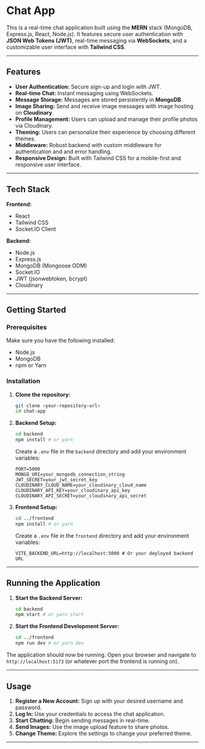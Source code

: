 # Chat App

This is a real-time chat application built using the **MERN** stack (MongoDB, Express.js, React, Node.js). It features secure user authentication with **JSON Web Tokens (JWT)**, real-time messaging via **WebSockets**, and a customizable user interface with **Tailwind CSS**.

---

## Features

* **User Authentication:** Secure sign-up and login with JWT.
* **Real-time Chat:** Instant messaging using WebSockets.
* **Message Storage:** Messages are stored persistently in **MongoDB**.
* **Image Sharing:** Send and receive image messages with image hosting on **Cloudinary**.
* **Profile Management:** Users can upload and manage their profile photos via Cloudinary.
* **Theming:** Users can personalize their experience by choosing different themes.
* **Middleware:** Robust backend with custom middleware for authentication and and error handling.
* **Responsive Design:** Built with Tailwind CSS for a mobile-first and responsive user interface.
  
---

## Tech Stack

**Frontend:**
* React
* Tailwind CSS
* Socket.IO Client

**Backend:**
* Node.js
* Express.js
* MongoDB (Mongoose ODM)
* Socket.IO
* JWT (jsonwebtoken, bcrypt)
* Cloudinary

---

## Getting Started

### Prerequisites

Make sure you have the following installed:

* Node.js 
* MongoDB
* npm or Yarn

### Installation

1.  **Clone the repository:**
    ```bash
    git clone <your-repository-url>
    cd chat-app
    ```

2.  **Backend Setup:**
    ```bash
    cd backend
    npm install # or yarn
    ```
    Create a `.env` file in the `backend` directory and add your environment variables:
    ```
    PORT=5000
    MONGO_URI=your_mongodb_connection_string
    JWT_SECRET=your_jwt_secret_key
    CLOUDINARY_CLOUD_NAME=your_cloudinary_cloud_name
    CLOUDINARY_API_KEY=your_cloudinary_api_key
    CLOUDINARY_API_SECRET=your_cloudinary_api_secret
    ```

3.  **Frontend Setup:**
    ```bash
    cd ../frontend
    npm install # or yarn
    ```
    Create a `.env` file in the `frontend` directory and add your environment variables:
    ```
    VITE_BACKEND_URL=http://localhost:5000 # Or your deployed backend URL
    ```

---

## Running the Application

1.  **Start the Backend Server:**
    ```bash
    cd backend
    npm start # or yarn start
    ```

2.  **Start the Frontend Development Server:**
    ```bash
    cd ../frontend
    npm run dev # or yarn dev
    ```

The application should now be running. Open your browser and navigate to `http://localhost:5173` (or whatever port the frontend is running on).

---

## Usage

1.  **Register a New Account:** Sign up with your desired username and password.
2.  **Log In:** Use your credentials to access the chat application.
3.  **Start Chatting:** Begin sending messages in real-time.
4.  **Send Images:** Use the image upload feature to share photos.
5.  **Change Theme:** Explore the settings to change your preferred theme.

---
